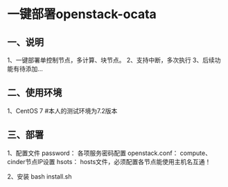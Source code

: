一键部署openstack-ocata
=======================
一、说明
-----------------------
1、一键部署单控制节点，多计算、块节点。
2、支持中断，多次执行
3、后续功能有待添加...


二、使用环境
-----------------------
1、CentOS 7
#本人的测试环境为7.2版本

三、部署
-------------------------
1、配置文件
password：       各项服务密码配置
openstack.conf： compute、cinder节点IP设置
hsots：          hosts文件，必须配置各节点能使用主机名互通！

2、安装
bash install.sh
